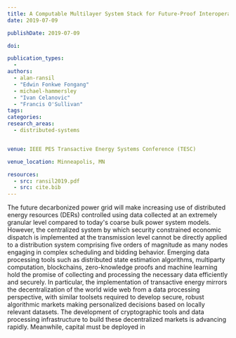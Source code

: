 ```yaml
---
title: A Computable Multilayer System Stack for Future-Proof Interoperability
date: 2019-07-09

publishDate: 2019-07-09

doi:

publication_types:
  -
authors:
  - alan-ransil
  - "Edwin Fonkwe Fongang"
  - michael-hammersley
  - "Ivan Celanovic"
  - "Francis O'Sullivan"
tags:
categories:
research_areas:
  - distributed-systems


venue: IEEE PES Transactive Energy Systems Conference (TESC)

venue_location: Minneapolis, MN

resources:
  - src: ransil2019.pdf
  - src: cite.bib
---
```

The future decarbonized power grid will make increasing use of distributed energy resources (DERs) controlled using data collected at an extremely granular level compared to today's coarse bulk power system models. However, the centralized system by which security constrained economic dispatch is implemented at the transmission level cannot be directly applied to a distribution system comprising five orders of magnitude as many nodes engaging in complex scheduling and bidding behavior. Emerging data processing tools such as distributed state estimation algorithms, multiparty computation, blockchains, zero-knowledge proofs and machine learning hold the promise of collecting and processing the necessary data efficiently and securely. In particular, the implementation of transactive energy mirrors the decentralization of the world wide web from a data processing perspective, with similar toolsets required to develop secure, robust algorithmic markets making personalized decisions based on locally relevant datasets. The development of cryptographic tools and data processing infrastructure to build these decentralized markets is advancing rapidly. Meanwhile, capital must be deployed in
